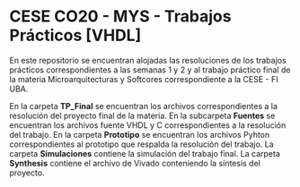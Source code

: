 # CESE CO20 - MYS - Trabajos Prácticos [VHDL]

En este repositorio se encuentran alojadas las resoluciones de los trabajos prácticos correspondientes a las semanas 1 y 2 y al trabajo práctico final de la materia Microarquitecturas y Softcores correspondiente a la CESE - FI UBA.

En la carpeta **TP_Final** se encuentran los archivos correspondientes a la resolución del proyecto final de la materia. En la subcarpeta **Fuentes** se encuentran los archivos fuente VHDL y C correspondientes a la resolución del trabajo. En la carpeta **Prototipo** se encuentran los archivos Pyhton correspondientes al prototipo que respalda la resolución del trabajo. La carpeta **Simulaciones** contiene la simulación del trabajo final. La carpeta **Synthesis** contiene el archivo de Vivado conteniendo la síntesis del proyecto.
